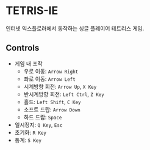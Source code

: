 # TETRIS-IE

인터넷 익스플로러에서 동작하는 싱글 플레이어 테트리스 게임.

## Controls

* 게임 내 조작
  * 우로 이동: `Arrow Right`
  * 좌로 이동: `Arrow Left`
  * 시계방향 회전: `Arrow Up`, `X Key`
  * 반시계방향 회전: `Left Ctrl`, `Z Key`
  * 홀드: `Left Shift`, `C Key`
  * 소프트 드랍: `Arrow Down`
  * 하드 드랍: `Space`
* 일시정지: `Q Key`, `Esc`
* 초기화: `R Key`
* 통계: `S Key`